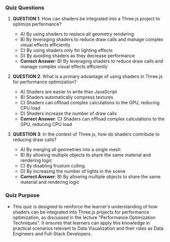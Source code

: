 ### Quiz Questions ###

1. **QUESTION 1**: How can shaders be integrated into a Three.js project to optimize performance?
   - A) By using shaders to replace all geometry rendering
   - B) By leveraging shaders to reduce draw calls and manage complex visual effects efficiently
   - C) By using shaders only for lighting effects
   - D) By avoiding shaders as they decrease performance
   - **Correct Answer**: B) By leveraging shaders to reduce draw calls and manage complex visual effects efficiently

2. **QUESTION 2**: What is a primary advantage of using shaders in Three.js for performance optimization?
   - A) Shaders are easier to write than JavaScript
   - B) Shaders automatically compress textures
   - C) Shaders can offload complex calculations to the GPU, reducing CPU load
   - D) Shaders increase the number of draw calls
   - **Correct Answer**: C) Shaders can offload complex calculations to the GPU, reducing CPU load

3. **QUESTION 3**: In the context of Three.js, how do shaders contribute to reducing draw calls?
   - A) By merging all geometries into a single mesh
   - B) By allowing multiple objects to share the same material and rendering logic
   - C) By disabling frustum culling
   - D) By increasing the number of lights in the scene
   - **Correct Answer**: B) By allowing multiple objects to share the same material and rendering logic

### Quiz Purpose ###
- This quiz is designed to reinforce the learner’s understanding of how shaders can be integrated into Three.js projects for performance optimization, as discussed in the lecture "Performance Optimization Techniques". It ensures that learners can apply this knowledge in practical scenarios relevant to Data Visualization and their roles as Data Engineers and Full-Stack Developers.